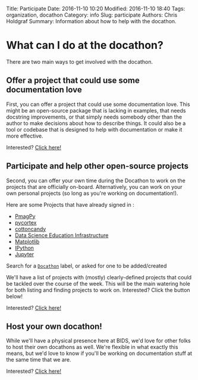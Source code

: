 Title: Participate
Date: 2016-11-10 10:20
Modified: 2016-11-10 18:40
Tags: organization, docathon
Category: info
Slug: participate
Authors: Chris Holdgraf
Summary: Information about how to help with the docathon.

# What can I do at the docathon?

There are two main ways to get involved with the docathon.

## Offer a project that could use some documentation love

First, you can offer a project that could use some documentation love. This
might be an open-source package that is lacking in examples, that needs
docstring improvements, or that simply needs somebody other than the author to
make decisions about how to describe things. It could also be a tool or codebase
that is designed to help with documentation or make it more effective.

Interested? <a href="https://goo.gl/forms/0cPpw01zehrEyDDE3">Click here!</a>


## Participate and help other open-source projects

Second, you can offer your own time during the Docathon to work on the projects
that are officially on-board. Alternatively, you can work on your own personal
projects (so long as you're working on documentation!).

Here are some Projects that have already signed in :

 - [PmagPy](https://github.com/pmagpy/pmagpy)
 - [pycortex](https://github.com/gallantlab/pycortex)
 - [cottoncandy](https://github.com/gallantlab/cottoncand)
 - [Data Science Education Infrastructure](https://github.com/data-8/connector-instructors)
 - [Matplotlib](https://github.com/matplotlib/matplotlib)
 - [IPython](https://github.com/ipython/ipython/)
 - [Jupyter](https://github.com/jupyter/notebook/)

Search for a
[`Docathon`](https://github.com/search?q=label%3A%22Docathon%22&type=Issues)
label, or asked for one to be added/created

We'll have a list of projects with (mostly) clearly-defined projects that could
be tackled over the course of the week. This will be the main watering hole for
both listing and finding projects to work on. Interested? Click the button
below!


Interested? <a href="https://goo.gl/forms/AaW2b24mMxOutxt02">Click here!</a>

## Host your own docathon!

While we'll have a physical presence here at BIDS, we'd love for other folks to
host their own docathons as well. We're flexible in what exactly this means, but
we'd love to know if you'll be working on documentation stuff at the same time
that we are.

Interested? <a href="https://bids.github.io/docathon/pages/hosting.html">Click here!</a>
